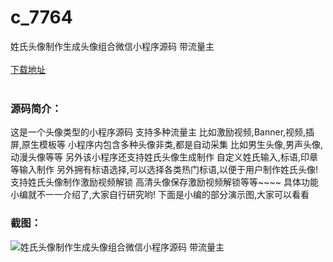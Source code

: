 # c_7764
姓氏头像制作生成头像组合微信小程序源码 带流量主
<br/></br>
[下载地址](https://www.uuid2.com/7764.html "下载地址")
<br/></br>
<h3>源码简介：</h3>
<p>这是一个头像类型的小程序源码
支持多种流量主
比如激励视频,Banner,视频,插屏,原生模板等
小程序内包含多种头像非类,都是自动采集
比如男生头像,男声头像,动漫头像等等
另外该小程序还支持姓氏头像生成制作
自定义姓氏输入,标语,印章等输入制作
另外拥有标语选择,可以选择各类热门标语,以便于用户制作姓氏头像!
支持姓氏头像制作激励视频解锁
高清头像保存激励视频解锁等等~~~~
具体功能小编就不一一介绍了,大家自行研究哟!
下面是小编的部分演示图,大家可以看看<p>
<h3>截图：</h3>
<img src="https://www.uuid2.com/wp-content/uploads/img/uimage/63781649213711.gif" alt="姓氏头像制作生成头像组合微信小程序源码 带流量主">
